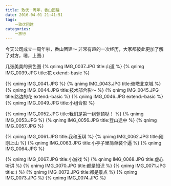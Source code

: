 ```yaml
---
title: 致优一周年，香山团建
date: 2016-04-01 21:41:51
tags:
	－致优团建
categories:
	－旅行
---
```


今天公司成立一周年啦，香山团建～ 非常有趣的一次经历，大家都彼此更加了解了对方，嗯，上图:)

几张美美的景色图
{% qnimg IMG_0037.JPG title:山道 %}
{% qnimg IMG_0039.JPG title:花 extend:-basic %}
<!-- more -->
{% qnimg IMG_0041.JPG %}
{% qnimg IMG_0043.JPG title:俯瞰北京城 %}
{% qnimg IMG_0044.JPG title:技术部合影～ %}
{% qnimg IMG_0045.JPG title:路边的花 extend:-basic %}
{% qnimg IMG_0046.JPG extend:-basic %}
{% qnimg IMG_0049.JPG title:小组合影 %}

{% qnimg IMG_0052.JPG title:我们是第一组登顶哒！ %}
{% qnimg IMG_0053.JPG %}
{% qnimg IMG_0056.JPG title:登山途中 %}
{% qnimg IMG_0057.JPG %}

{% qnimg IMG_0061.JPG title:我和玉琪 %}
{% qnimg IMG_0062.JPG title:刚刚上山 %}
{% qnimg IMG_0063.JPG title:小亭子里简单装个逼 %}
{% qnimg IMG_0064.JPG %}

{% qnimg IMG_0067.JPG title:小游戏 %}
{% qnimg IMG_0068.JPG title:虚心听讲 %}
{% qnimg IMG_0070.JPG title:都是知识 %}
{% qnimg IMG_0071.JPG title::) %}
{% qnimg IMG_0072.JPG title:都是景点 %}
{% qnimg IMG_0073.JPG %}
{% qnimg IMG_0074.JPG %}